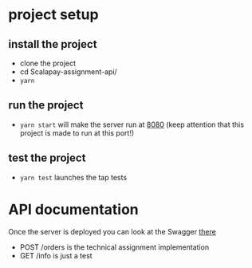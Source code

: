 # project setup 
## install the project

* clone the project
* cd Scalapay-assignment-api/
* `yarn`

## run the project

* `yarn start` will make the server run at [8080](http://localhost:8080) (keep attention that this project is made to run at this port!)

## test the project


*  `yarn test` launches the tap tests

# API documentation
 
Once the server is deployed you can look at the Swagger [there](http://localhost:8080/documentation/static/index.html)
* POST /orders is the technical assignment implementation
* GET /info is just a test 
